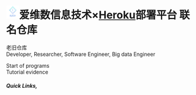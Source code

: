 # <img src="images/Logo1.png" alt="Logo" width="35" height="35" />爱维数信息技术×[Heroku](https://dashboard.heroku.com/apps)部署平台 联名仓库
老旧仓库  
Developer, Researcher, Software Engineer, Big data Engineer  
  
Start of programs  
Tutorial evidence

##### Quick Links,  
